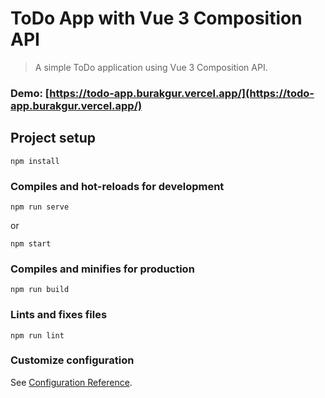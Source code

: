 # ToDo App with Vue 3 Composition API

> A simple ToDo application using Vue 3 Composition API.

### Demo: [https://todo-app.burakgur.vercel.app/](https://todo-app.burakgur.vercel.app/)

## Project setup

```
npm install
```

### Compiles and hot-reloads for development

```
npm run serve
```
or

```
npm start
```

### Compiles and minifies for production

```
npm run build
```

### Lints and fixes files

```
npm run lint
```

### Customize configuration

See [Configuration Reference](https://cli.vuejs.org/config/).
